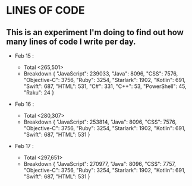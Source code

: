 # LINES OF CODE

## This is an experiment I'm doing to find out how many lines of code I write per day.

- Feb 15 :

  - Total <265,501>
  - Breakdown {
    "JavaScript": 239033,
    "Java": 8096,
    "CSS": 7576,
    "Objective-C": 3756,
    "Ruby": 3254,
    "Starlark": 1902,
    "Kotlin": 691,
    "Swift": 687,
    "HTML": 531,
    "C#": 331,
    "C++": 53,
    "PowerShell": 45,
    "Raku": 24
    }

- Feb 16 :

  - Total <280,307>
  - Breakdown {
    "JavaScript": 253814,
    "Java": 8096,
    "CSS": 7576,
    "Objective-C": 3756,
    "Ruby": 3254,
    "Starlark": 1902,
    "Kotlin": 691,
    "Swift": 687,
    "HTML": 531
    }

- Feb 17 :
  - Total <297,651>
  - Breakdown {
    "JavaScript": 270977,
    "Java": 8096,
    "CSS": 7757,
    "Objective-C": 3756,
    "Ruby": 3254,
    "Starlark": 1902,
    "Kotlin": 691,
    "Swift": 687,
    "HTML": 531
    }

